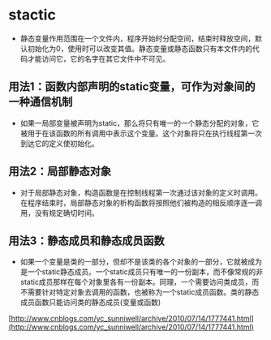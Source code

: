 # stactic
*  静态变量作用范围在一个文件内，程序开始时分配空间，结束时释放空间，默认初始化为0，使用时可以改变其值。静态变量或静态函数只有本文件内的代码才能访问它，它的名字在其它文件中不可见。
## 用法1：函数内部声明的static变量，可作为对象间的一种通信机制

* 如果一局部变量被声明为static，那么将只有唯一的一个静态分配的对象，它被用于在该函数的所有调用中表示这个变量。这个对象将只在执行线程第一次到达它的定义使初始化。
## 用法2：局部静态对象
* 对于局部静态对象，构造函数是在控制线程第一次通过该对象的定义时调用。在程序结束时，局部静态对象的析构函数将按照他们被构造的相反顺序逐一调用，没有规定确切时间。
## 用法3：静态成员和静态成员函数
* 如果一个变量是类的一部分，但却不是该类的各个对象的一部分，它就被成为是一个static静态成员。一个static成员只有唯一的一份副本，而不像常规的非static成员那样在每个对象里各有一份副本。同理，一个需要访问类成员，而不需要针对特定对象去调用的函数，也被称为一个static成员函数。类的静态成员函数只能访问类的静态成员(变量或函数)

[http://www.cnblogs.com/yc_sunniwell/archive/2010/07/14/1777441.html](http://www.cnblogs.com/yc_sunniwell/archive/2010/07/14/1777441.html)
